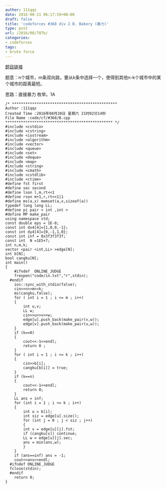 ```yaml
---
author: 111qqz
date: 2016-08-21 06:17:59+00:00
draft: false
title: 'codeforces #368 div 2 B. Bakery (暴力)'
type: post
url: /2016/08/707b/
categories:
- codeforces
tags:
- brute force
---
```


[题目链接](http://www.codeforces.com/contest/707/problem/B)

题意：n个城市，m条双向路，要从k条中选择一个，使得到其他n-k个城市中的某个城市的距离最短。

思路：直接暴力 枚举。1A



    
    /* ***********************************************
    Author :111qqz
    Created Time :2016年08月20日 星期六 21时02分14秒
    File Name :code/cf/#368/B.cpp
    ************************************************ */
    #include <cstdio>
    #include <cstring>
    #include <iostream>
    #include <algorithm>
    #include <vector>
    #include <queue>
    #include <set>
    #include <deque>
    #include <map>
    #include <string>
    #include <cmath>
    #include <cstdlib>
    #include <ctime>
    #define fst first
    #define sec second
    #define lson l,m,rt<<1
    #define rson m+1,r,rt<<1|1
    #define ms(a,x) memset(a,x,sizeof(a))
    typedef long long LL;
    #define pi pair < int ,int >
    #define MP make_pair
    using namespace std;
    const double eps = 1E-8;
    const int dx4[4]={1,0,0,-1};
    const int dy4[4]={0,-1,1,0};
    const int inf = 0x3f3f3f3f;
    const int  N =1E5+7;
    int n,m,k;
    vector <pair <int,LL> >edge[N];
    int b[N];
    bool cangku[N];
    int main()
    {
    	#ifndef  ONLINE_JUDGE 
    	freopen("code/in.txt","r",stdin);
      #endif
    	ios::sync_with_stdio(false);
    	cin>>n>>m>>k;
    	ms(cangku,false);
    	for ( int i = 1 ; i <= m ; i++)
    	{
    	    int u,v;
    	    LL w;
    	    cin>>u>>v>>w;
    	    edge[u].push_back(make_pair(v,w));
    	    edge[v].push_back(make_pair(u,w));
    	}
    	if (k==0)
    	{
    	    cout<<-1<<endl;
    	    return 0 ;
    	}
    	for ( int i = 1 ; i <= k ; i++)
    	{
    	    cin>>b[i];
    	    cangku[b[i]] = true;
    	}
    	if (k==n)
    	{
    	    cout<<-1<<endl;
    	    return 0;
    	}
    	LL ans = inf;
    	for (int i = 1 ; i <= k ; i++)
    	{
    	    int u = b[i];
    	    int siz = edge[u].size();
    	    for (int j = 0 ; j < siz ; j++)
    	    {
    		int v = edge[u][j].fst;
    		if (cangku[v]) continue;
    		LL w = edge[u][j].sec;
    		ans = min(ans,w);
    	    }
    	}
    	if (ans==inf) ans = -1;
    	cout<<ans<<endl;
      #ifndef ONLINE_JUDGE  
      fclose(stdin);
      #endif
        return 0;
    }
    



